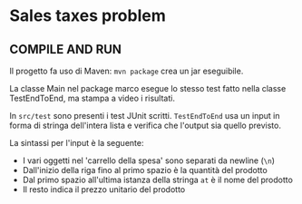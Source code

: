 # Sales taxes problem
## COMPILE AND RUN
Il progetto fa uso di Maven: `mvn package` crea un jar eseguibile.

La classe Main nel package marco esegue lo stesso test fatto nella classe TestEndToEnd, ma stampa a video i risultati.

In `src/test` sono presenti i test JUnit scritti.
`TestEndToEnd` usa un input in forma di stringa dell'intera lista e verifica che l'output sia quello previsto.

La sintassi per l'input è la seguente:
- I vari oggetti nel 'carrello della spesa' sono separati da newline (`\n`)
- Dall'inizio della riga fino al primo spazio è la quantità del prodotto
- Dal primo spazio all'ultima istanza della stringa ` at ` è il nome del prodotto
- Il resto indica il prezzo unitario del prodotto
